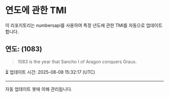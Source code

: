 
# 연도에 관한 TMI

이 리포지토리는 numbersapi를 사용하여 특정 년도에 관한 TMI를 자동으로 업데이트합니다.

## 연도: (1083)
> 1083 is the year that Sancho I of Aragon conquers Graus.

⏳ 업데이트 시간: 2025-08-08 15:32:17 (UTC)

---
자동 업데이트 봇에 의해 관리됩니다.
